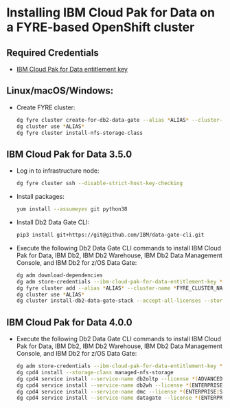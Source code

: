 # Installing IBM Cloud Pak for Data on a FYRE-based OpenShift cluster

## Required Credentials

- [IBM Cloud Pak for Data entitlement key](https://myibm.ibm.com/products-services/containerlibrary)

## Linux/macOS/Windows:

- Create FYRE cluster:

  ```bash
  dg fyre cluster create-for-db2-data-gate --alias *ALIAS* --cluster-name *FYRE_CLUSTER_NAME* --ssh-key "$(cat ~/.ssh/id_rsa.pub)"
  dg cluster use *ALIAS*
  dg fyre cluster install-nfs-storage-class
  ```

## IBM Cloud Pak for Data 3.5.0

- Log in to infrastructure node:

  ```bash
  dg fyre cluster ssh --disable-strict-host-key-checking
  ```

- Install packages:

  ```bash
  yum install --assumeyes git python38
  ```

- Install Db2 Data Gate CLI:

  ```bash
  pip3 install git+https://git@github.com/IBM/data-gate-cli.git
  ```

- Execute the following Db2 Data Gate CLI commands to install IBM Cloud Pak for Data, IBM Db2, IBM Db2 Warehouse, IBM Db2 Data Management Console, and IBM Db2 for z/OS Data Gate:

  ```bash
  dg adm download-dependencies
  dg adm store-credentials --ibm-cloud-pak-for-data-entitlement-key *IBM_CLOUD_PAK_FOR_DATA_ENTITLEMENT_KEY*
  dg fyre cluster add --alias *ALIAS* --cluster-name *FYRE_CLUSTER_NAME* --password *KUBEADMIN_PASSWORD*
  dg cluster use *ALIAS*
  dg cluster install-db2-data-gate-stack --accept-all-licenses --storage-class managed-nfs-storage
  ```

## IBM Cloud Pak for Data 4.0.0

- Execute the following Db2 Data Gate CLI commands to install IBM Cloud Pak for Data, IBM Db2, IBM Db2 Warehouse, IBM Db2 Data Management Console, and IBM Db2 for z/OS Data Gate:

  ```bash
  dg adm store-credentials --ibm-cloud-pak-for-data-entitlement-key *IBM_CLOUD_PAK_FOR_DATA_ENTITLEMENT_KEY*
  dg cpd4 install --storage-class managed-nfs-storage
  dg cpd4 service install --service-name db2oltp --license *(ADVANCED|COMMUNITY|STANDARD)*
  dg cpd4 service install --service-name db2wh --license *(ENTERPRISE|STANDARD)*
  dg cpd4 service install --service-name dmc --license *(ENTERPRISE|STANDARD)*
  dg cpd4 service install --service-name datagate --license *(ENTERPRISE|STANDARD)*
  ```

